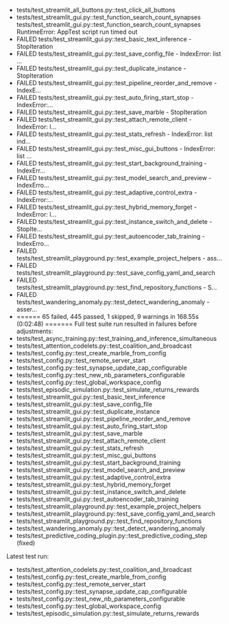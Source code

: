 - tests/test_streamlit_all_buttons.py::test_click_all_buttons
- tests/test_streamlit_gui.py::test_function_search_count_synapses
tests/test_streamlit_gui.py::test_function_search_count_synapses RuntimeError: AppTest script run timed out
- FAILED tests/test_streamlit_gui.py::test_basic_text_inference - StopIteration
- FAILED tests/test_streamlit_gui.py::test_save_config_file - IndexError: list ...
- FAILED tests/test_streamlit_gui.py::test_duplicate_instance - StopIteration
- FAILED tests/test_streamlit_gui.py::test_pipeline_reorder_and_remove - IndexE...
- FAILED tests/test_streamlit_gui.py::test_auto_firing_start_stop - IndexError:...
- FAILED tests/test_streamlit_gui.py::test_save_marble - StopIteration
- FAILED tests/test_streamlit_gui.py::test_attach_remote_client - IndexError: l...
- FAILED tests/test_streamlit_gui.py::test_stats_refresh - IndexError: list ind...
- FAILED tests/test_streamlit_gui.py::test_misc_gui_buttons - IndexError: list ...
- FAILED tests/test_streamlit_gui.py::test_start_background_training - IndexErr...
- FAILED tests/test_streamlit_gui.py::test_model_search_and_preview - IndexErro...
- FAILED tests/test_streamlit_gui.py::test_adaptive_control_extra - IndexError:...
- FAILED tests/test_streamlit_gui.py::test_hybrid_memory_forget - IndexError: l...
- FAILED tests/test_streamlit_gui.py::test_instance_switch_and_delete - StopIte...
- FAILED tests/test_streamlit_gui.py::test_autoencoder_tab_training - IndexErro...
- FAILED tests/test_streamlit_playground.py::test_example_project_helpers - ass...
- FAILED tests/test_streamlit_playground.py::test_save_config_yaml_and_search
- FAILED tests/test_streamlit_playground.py::test_find_repository_functions - S...
- FAILED tests/test_wandering_anomaly.py::test_detect_wandering_anomaly - asser...
- ====== 65 failed, 445 passed, 1 skipped, 9 warnings in 168.55s (0:02:48) =======
Full test suite run resulted in failures before adjustments:
- tests/test_async_training.py::test_training_and_inference_simultaneous
- tests/test_attention_codelets.py::test_coalition_and_broadcast
- tests/test_config.py::test_create_marble_from_config
- tests/test_config.py::test_remote_server_start
- tests/test_config.py::test_synapse_update_cap_configurable
- tests/test_config.py::test_new_nb_parameters_configurable
- tests/test_config.py::test_global_workspace_config
- tests/test_episodic_simulation.py::test_simulate_returns_rewards
- tests/test_streamlit_gui.py::test_basic_text_inference
- tests/test_streamlit_gui.py::test_save_config_file
- tests/test_streamlit_gui.py::test_duplicate_instance
- tests/test_streamlit_gui.py::test_pipeline_reorder_and_remove
- tests/test_streamlit_gui.py::test_auto_firing_start_stop
- tests/test_streamlit_gui.py::test_save_marble
- tests/test_streamlit_gui.py::test_attach_remote_client
- tests/test_streamlit_gui.py::test_stats_refresh
- tests/test_streamlit_gui.py::test_misc_gui_buttons
- tests/test_streamlit_gui.py::test_start_background_training
- tests/test_streamlit_gui.py::test_model_search_and_preview
- tests/test_streamlit_gui.py::test_adaptive_control_extra
- tests/test_streamlit_gui.py::test_hybrid_memory_forget
- tests/test_streamlit_gui.py::test_instance_switch_and_delete
- tests/test_streamlit_gui.py::test_autoencoder_tab_training
- tests/test_streamlit_playground.py::test_example_project_helpers
- tests/test_streamlit_playground.py::test_save_config_yaml_and_search
- tests/test_streamlit_playground.py::test_find_repository_functions
- tests/test_wandering_anomaly.py::test_detect_wandering_anomaly
- tests/test_predictive_coding_plugin.py::test_predictive_coding_step (fixed)

Latest test run:
- tests/test_attention_codelets.py::test_coalition_and_broadcast
- tests/test_config.py::test_create_marble_from_config
- tests/test_config.py::test_remote_server_start
- tests/test_config.py::test_synapse_update_cap_configurable
- tests/test_config.py::test_new_nb_parameters_configurable
- tests/test_config.py::test_global_workspace_config
- tests/test_episodic_simulation.py::test_simulate_returns_rewards
